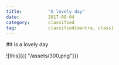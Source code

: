 ```yaml
---
title:          "A lovely day"
date:           2017-09-04
category:       classified
tag:            classified[mantra, class]
---
```



#It is a lovely day

![this]({{ "/assets/300.png"}})
